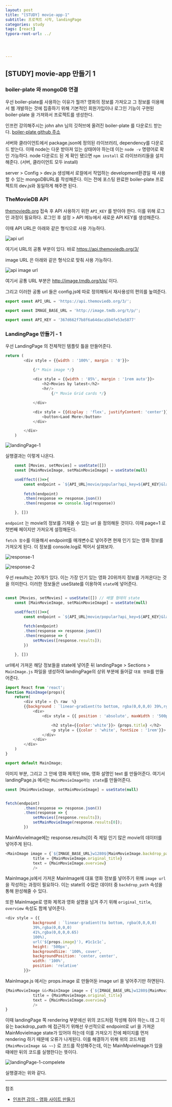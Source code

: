 ```yaml
---
layout: post
title: "[STUDY] movie-app-1"
subtitle: 프로젝트 시작, landingPage
categories: study
tags: [react]
typora-root-url: ../




---
```


## [STUDY] movie-app 만들기 1

### boiler-plate 와 mongoDB 연결

우선 boiler-plate를 사용하는 이유가 뭘까? 영화의 정보를 가져오고 그 정보를 이용해서 웹 개발하는 것에 집중하기 위해 기본적인 회원가입이나 로그인 기능이 구현된 boiler-plate 을 가져와서 프로젝트를 생성한다.  

인프런 강의해주시는 john ahn 님의 깃허브에 올려진 boiler-plate 를 다운로드 받는다. [boiler-plate github 주소](https://github.com/jaewonhimnae/boilerplate-mern-stack)

서버와 클라이언트에서 package.json에 정의된 라이브러리, dependency를 다운로드 받는다. 이때 node는 다운 받아져 있는 상태여야 하는데 이는 `node -v` 명령어로 확인 가능하다. node 다운로드 된 게 확인 됐으면 `npm install` 로 라이브러리들을 설치해준다. (서버, 클라이언트 모두 install)

server > Config > dev.js 생성해서 로컬에서 작업하는 development환경일 때 사용할 수 있는 mongoDBURL를 작성해준다. 이는 전에 포스팅 완료한 boiler-plate 프로젝트의 dev.js와 동일하게 해주면 된다.


### TheMovieDB API

[themoviedb.org](https://www.themoviedb.org/) 접속 후 API 사용하기 위한 `API_KEY` 를 받아야 한다. 이를 위해 로그인 과정이 필요하다. 로그인 후 설정 > API 메뉴에서 새로운 API KEY를 생성해준다.

이때 API URL은 아래와 같은 형식으로 사용 가능하다.

![api url](/assets/images/etc/movie-app/themoviedb_url_info.jpg)

여기서 URL의 공통 부분이 있다. 바로 <https://api.themoviedb.org/3/>

image URL 은 아래와 같은 형식으로 맞춰 사용 가능하다.

![api image url](/assets/images/etc/movie-app/themoviedb_url_info.jpg)

여기서 공통 URL 부분은 <http://image.tmdb.org/t/p/> 이다.

그리고 이러한 공통 url 들은 config.js에 따로 정의해둬서 재사용성의 편의를 높여준다.

```javascript
export const API_URL = 'https://api.themoviedb.org/3/';

export const IMAGE_BASE_URL = 'http://image.tmdb.org/t/p/';

export const API_KEY = '367d662f7b8f6a64daca5b4fe53e5877'
```

### LandingPage 만들기 - 1

우선 LandingPage 의 전체적인 템플릿 틀을 만들어준다.

```javascript
return (
        <div style = {{width : '100%', margin : '0'}}>

            {/* Main image */}
           
            <div style = {{width : '85%', margin : '1rem auto'}}>
                <h2>Movies by latest</h2>
                <hr/>
                    {/* Movie Grid cards */}

            </div>

            <div style = {{display : 'flex', justifyContent: 'center'}}>
                <button>Laod More</button>
            </div>

        </div>
    )
```

![landingPage-1](/assets/images/etc/movie-app/landingPage-1.jpg)

실행결과는 이렇게 나온다.

```javascript
    const [Movies, setMovies] = useState([])
    const [MainMovieImage, setMainMovieImage] = useState(null)

    useEffect(()=>{
        const endpoint = `${API_URL}movie/popular?api_key=${API_KEY}&language=en-US&page=1`;
 
        fetch(endpoint)
        .then(response => response.json())
        .then(response => console.log(response))

    }, [])
```

`endpoint` 는 movie의 정보를 가져올 수 있는 url 을 정의해둔 것이다. 이때 page=1 로 첫번째 페이지만 가져오게 설정해둔다.

`fetch 함수`를 이용해서 endpoint를 매개변수로 넣어주면 현재 인기 있는 영화 정보를 가져오게 된다. 이 정보를 console.log로 찍어서 살펴보자.

![response-1](/assets/images/etc/movie-app/response_console-1.jpg)

![response-2](/assets/images/etc/movie-app/response_console-2.jpg)

우선 results는 20개가 있다. 이는 가장 인기 있는 영화 20위까지 정보를 가져온다는 것을 의미한다. 이러한 정보들은 useState를 이용하여 `state`에 넣어준다.

```javascript

const [Movies, setMovies] = useState([]) // 배열 형태의 state
    const [MainMovieImage, setMainMovieImage] = useState(null)

    useEffect(()=>{
        const endpoint = `${API_URL}movie/popular?api_key=${API_KEY}&language=en-US&page=1`;
 
        fetch(endpoint)
        .then(response => response.json())
        .then(response => {
            setMovies([response.results]);
        })

    }, [])

```

url에서 가져온 해당 정보들을 state에 넣어준 뒤 landingPage > Sections > `MainImage.js` 파일을 생성하여 landingPage의 상위 부분에 들어갈 `대표 영화`를 만들어준다.

```javascript
import React from 'react';
function MainImage(props){
    return(
        <div style = {% raw  %}
        {{background : `linear-gradient(to bottom, rgba(0,0,0,0) 39%,rgba(0,0,0,0) 41%,rgba(0,0,0,0.65) 100%), url('${props.image}'),#1c1c1c`,height: '500px',backgroundSize: '100%, cover',backgroundPosition: 'center, center',width: '100%',position: 'relative'}} {% endraw %}>
            <div>
                <div style = {{ position : 'absolute', maxWidth : '500px', bottom: '2rem', marginLeft: '2rem'}}>

                    <h2 style={{color:'white'}}> {props.title} </h2>
                    <p style = {{color : 'white', fontSize : '1rem'}}> {props.text} </p>
                </div>
            </div>
        </div>
    )
}

export default MainImage;
```

이미지 부분, 그리고 그 안에 영화 제목인 title, 영화 설명인 text 를 만들어준다. 여기서 landingPage.js 에서는 `MainMovieImage라는 state`를 만들어준다.

```javascript
const [MainMovieImage, setMainMovieImage] = useState(null)


fetch(endpoint)
        .then(response => response.json())
        .then(response => {
            setMovies([response.results]);
            setMainMovieImage(response.results[0]);
        })
```

MainMovieImage에는 response.results[0] 즉 제일 인기 많은 movie의 데이터를 넣어주게 된다.

```javascript
<MainImage image = {`${IMAGE_BASE_URL}w1280${MainMovieImage.backdrop_path}`}
            title = {MainMovieImage.original_title}
            text = {MainMovieImage.overview}
            />
```

MainImage.js에서 가져온 MainImage에 대표 영화 정보를 넣어주기 위해 `image url`을 작성하는 과정이 필요하다. 이는 state의 수많은 데이터 중 `backdrop_path` 속성을 통해 완성해줄 수 있다.

또한 MainImage로 영화 제목과 영화 설명을 넘겨 주기 위해 `original_title`, `overview` 속성도 함께 넣어준다.

```javascript
<div style = {{
            background : `linear-gradient(to bottom, rgba(0,0,0,0)
            39%,rgba(0,0,0,0) 
            41%,rgba(0,0,0,0.65) 
            100%),
            url('${props.image}'), #1c1c1c`,
            height: '500px',
            backgroundSize: '100%, cover',
            backgroundPosition: 'center, center',
            width: '100%',
            position: 'relative'
        }}>
```

MainImage.js 에서는 props.image 로 만들어둔 image url 을 넣어주기만 하면된다.

```javascript
{MainMovieImage &&<MainImage image = {`${IMAGE_BASE_URL}w1280${MainMovieImage.backdrop_path}`}
            title = {MainMovieImage.original_title}
            text = {MainMovieImage.overview}
            />
}
```

이때 landingPage 쪽 rendering 부분에선 위의 코드처럼 작성해 줘야 하는ㄴ데 그 이유는 backdrop_path 에 접근하기 위해선 우선적으로 endpoint로 url 을 가져온 MainMovieImage state가 있어야 하는데 이를 가져오기 전에 페이지를 먼저 rendering 하기 때문에 오류가 나게된다. 이를 해결하기 위해 위의 코드처럼 `{MainMovieImage && ~~}` 로 코드를 작성해주는데, 이는 MainMpvieImage가 있을때에만 뒤의 코드를 실행한다는 뜻이다.

![landingPage-1-compelete](/assets/images/etc/movie-app/landingPage-1-compelete.jpg)


실행결과는 위와 같다.

---

참조

- [인프런 강의 - 영화 사이트 만들기](https://www.inflearn.com/course/%EB%94%B0%EB%9D%BC%ED%95%98%EB%A9%B0-%EB%B0%B0%EC%9A%B0%EB%8A%94-%EB%85%B8%EB%93%9C-%EB%A6%AC%EC%95%A1%ED%8A%B8-%EC%98%81%ED%99%94%EC%82%AC%EC%9D%B4%ED%8A%B8-%EB%A7%8C%EB%93%A4%EA%B8%B0/dashboard)
